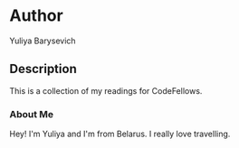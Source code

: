 # Author
Yuliya Barysevich

## Description
This is a collection of my readings for CodeFellows.

### About Me
Hey! I'm Yuliya and I'm from Belarus. I really love travelling.

### 
 
